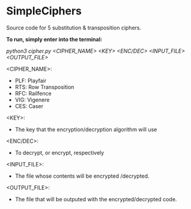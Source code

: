# SimpleCiphers
Source code for 5 substitution &amp; transposition ciphers.

**To run, simply enter into the terminal:**

*python3 cipher.py <CIPHER_NAME> \<KEY> <ENC/DEC> <INPUT_FILE> <OUTPUT_FILE>*

<CIPHER_NAME>:
  - PLF: Playfair
  - RTS: Row Transposition
  - RFC: Railfence
  - VIG: Vigenere
  - CES: Caser

\<KEY>:
  - The key that the encryption/decryption algorithm will use

<ENC/DEC>:
  - To decrypt, or encrypt, respectively
  
<INPUT_FILE>:
  - The file whose contents will be encrypted /decrypted.
  
<OUTPUT_FILE>:
  - The file that will be outputed with the encrypted/decrypted code.
